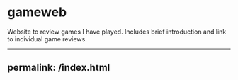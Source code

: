 # gameweb

Website to review games I have played. Includes brief introduction and link to individual game reviews.

---
permalink: /index.html
---
